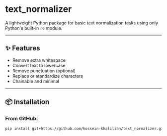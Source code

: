 # text_normalizer

A lightweight Python package for basic text normalization tasks using only Python's built-in `re` module.

---

## ✨ Features

- Remove extra whitespace
- Convert text to lowercase
- Remove punctuation (optional)
- Replace or standardize characters
- Chainable and minimal

---

## 📦 Installation

### From GitHub:

```bash
pip install git+https://github.com/hossein-khalilian/text_normalizer.git

```

